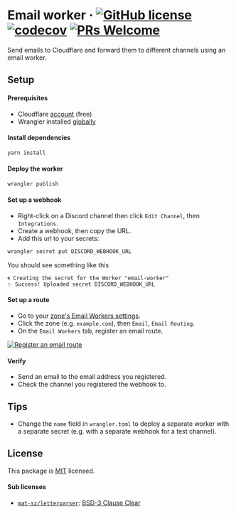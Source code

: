 # Email worker &middot; [![GitHub license](https://img.shields.io/badge/license-MIT-blue.svg)](https://github.com/webbertakken/email-worker/blob/main/LICENSE) [![codecov](https://codecov.io/gh/webbertakken/email-worker/branch/main/graph/badge.svg?token=vWf0M5qX20)](https://codecov.io/gh/webbertakken/email-worker) [![PRs Welcome](https://img.shields.io/badge/PRs-welcome-brightgreen.svg)](https://github.com/webbertakken/email-worker/blob/main/CONTRIBUTING.md)

Send emails to Cloudflare and forward them to different channels using an email worker.



## Setup

#### Prerequisites

- Cloudflare [account](https://dash.cloudflare.com/sign-up) (free)
- Wrangler installed [globally](https://developers.cloudflare.com/workers/wrangler/install-and-update/#install-wrangler-globally)

#### Install dependencies

```bash
yarn install
```

#### Deploy the worker

```bash
wrangler publish
```

#### Set up a webhook

- Right-click on a Discord channel then click `Edit Channel`, then `Integrations`.
- Create a webhook, then copy the URL.
- Add this url to your secrets:

```bash
wrangler secret put DISCORD_WEBHOOK_URL
```

You should see something like this

```console
🌀 Creating the secret for the Worker "email-worker"
✨ Success! Uploaded secret DISCORD_WEBHOOK_URL
```

#### Set up a route

- Go to your [zone's Email Workers settings](https://dash.cloudflare.com/?to=/:account).
- Click the zone (e.g. `example.com`), then `Email`, `Email Routing`.
- On the `Email Workers` tab, register an email route.

[![Register an email route](./assets/email-routing.png)](./assets/email-routing.png)

#### Verify

- Send an email to the email address you registered.
- Check the channel you registered the webhook to.

## Tips

- Change the `name` field in `wrangler.toml` to deploy a separate worker with a separate secret (e.g. with a separate webhook for a test channel). 


## License

This package is [MIT](./LICENSE) licensed.

#### Sub licenses

- [`mat-sz/letterparser`](https://github.com/mat-sz/letterparser): [BSD-3 Clause Clear](https://github.com/mat-sz/letterparser/blob/master/LICENSE)
